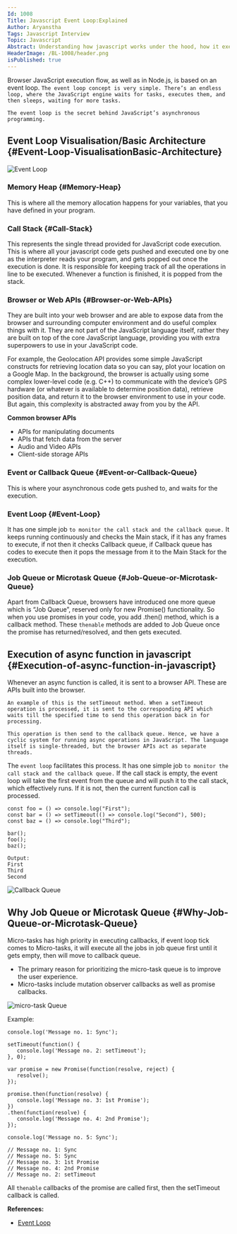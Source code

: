 ```yaml
---
Id: 1008
Title: Javascript Event Loop:Explained
Author: Aryanstha
Tags: Javascript Interview
Topic: Javascript
Abstract: Understanding how javascript works under the hood, how it executes our asynchronous javascript code and event loop
HeaderImage: /BL-1008/header.png
isPublished: true
---
```


Browser JavaScript execution flow, as well as in Node.js, is based on an event loop. `The event loop concept is very simple. There’s an endless loop, where the JavaScript engine waits for tasks, executes them, and then sleeps, waiting for more tasks.`

`The event loop is the secret behind JavaScript’s asynchronous programming.`

## Event Loop Visualisation/Basic Architecture {#Event-Loop-VisualisationBasic-Architecture}

![Event Loop](/BL-1008/eventloop.png)

### Memory Heap {#Memory-Heap}

This is where all the memory allocation happens for your variables, that you have defined in your program.

### Call Stack {#Call-Stack}

This represents the single thread provided for JavaScript code execution. This is where all your javascript code gets pushed and executed one by one as the interpreter reads your program, and gets popped out once the execution is done. It is responsible for keeping track of all the operations in line to be executed. Whenever a function is finished, it is popped from the stack.

### Browser or Web APIs {#Browser-or-Web-APIs}

They are built into your web browser and are able to expose data from the browser and surrounding computer environment and do useful complex things with it. They are not part of the JavaScript language itself, rather they are built on top of the core JavaScript language, providing you with extra superpowers to use in your JavaScript code.

For example, the Geolocation API provides some simple JavaScript constructs for retrieving location data so you can say, plot your location on a Google Map. In the background, the browser is actually using some complex lower-level code (e.g. C++) to communicate with the device’s GPS hardware (or whatever is available to determine position data), retrieve position data, and return it to the browser environment to use in your code. But again, this complexity is abstracted away from you by the API.

**Common browser APIs**

- APIs for manipulating documents
- APIs that fetch data from the server
- Audio and Video APIs
- Client-side storage APIs

### Event or Callback Queue {#Event-or-Callback-Queue}

This is where your asynchronous code gets pushed to, and waits for the execution.

### Event Loop {#Event-Loop}

It has one simple job `to monitor the call stack and the callback queue.`
It keeps running continuously and checks the Main stack, if it has any frames to execute, if not then it checks Callback queue, if Callback queue has codes to execute then it pops the message from it to the Main Stack for the execution.

### Job Queue or Microtask Queue {#Job-Queue-or-Microtask-Queue}

Apart from Callback Queue, browsers have introduced one more queue which is “Job Queue”, reserved only for new Promise() functionality. So when you use promises in your code, you add .then() method, which is a callback method. These `thenable` methods are added to Job Queue once the promise has returned/resolved, and then gets executed.

## Execution of async function in javascript {#Execution-of-async-function-in-javascript}

Whenever an async function is called, it is sent to a browser API. These are APIs built into the browser.

`An example of this is the setTimeout method. When a setTimeout operation is processed, it is sent to the corresponding API which waits till the specified time to send this operation back in for processing.`

`This operation is then send to the callback queue. Hence, we have a cyclic system for running async operations in JavaScript. The language itself is single-threaded, but the browser APIs act as separate threads.`

The `event loop` facilitates this process. It has one simple job `to monitor the call stack and the callback queue.` If the call stack is empty, the event loop will take the first event from the queue and will push it to the call stack, which effectively runs. If it is not, then the current function call is processed.

```
const foo = () => console.log("First");
const bar = () => setTimeout(() => console.log("Second"), 500);
const baz = () => console.log("Third");

bar();
foo();
baz();

Output:
First
Third
Second
```

![Callback Queue](/BL-1008/callbackqueue.gif)

## Why Job Queue or Microtask Queue {#Why-Job-Queue-or-Microtask-Queue}

Micro-tasks has high priority in executing callbacks, if event loop tick comes to Micro-tasks, it will execute all the jobs in job queue first until it gets empty, then will move to callback queue.

- The primary reason for prioritizing the micro-task queue is to improve the user experience.
- Micro-tasks include mutation observer callbacks as well as promise callbacks.

![micro-task Queue](/BL-1008/microtask.gif)

Example:

```
console.log('Message no. 1: Sync');

setTimeout(function() {
   console.log('Message no. 2: setTimeout');
}, 0);

var promise = new Promise(function(resolve, reject) {
   resolve();
});

promise.then(function(resolve) {
   console.log('Message no. 3: 1st Promise');
})
.then(function(resolve) {
   console.log('Message no. 4: 2nd Promise');
});

console.log('Message no. 5: Sync');

// Message no. 1: Sync
// Message no. 5: Sync
// Message no. 3: 1st Promise
// Message no. 4: 2nd Promise
// Message no. 2: setTimeout
```

All `thenable` callbacks of the promise are called first, then the setTimeout callback is called.

**References:**

- <a href="https://towardsdev.com/event-loop-in-javascript-672c07618dc9" target="_blank">Event Loop</a>
